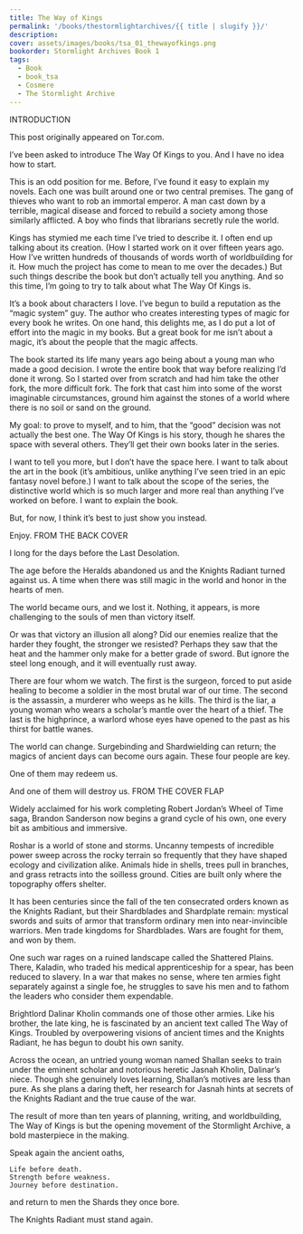 ```yaml
---
title: The Way of Kings
permalink: '/books/thestormlightarchives/{{ title | slugify }}/'
description:
cover: assets/images/books/tsa_01_thewayofkings.png
bookorder: Stormlight Archives Book 1
tags:
  - Book
  - book_tsa
  - Cosmere
  - The Stormlight Archive
---
```


INTRODUCTION

This post originally appeared on Tor.com.

I’ve been asked to introduce The Way Of Kings to you. And I have no idea how to start.

This is an odd position for me. Before, I’ve found it easy to explain my novels. Each one was built around one or two central premises. The gang of thieves who want to rob an immortal emperor. A man cast down by a terrible, magical disease and forced to rebuild a society among those similarly afflicted. A boy who finds that librarians secretly rule the world.

Kings has stymied me each time I’ve tried to describe it. I often end up talking about its creation. (How I started work on it over fifteen years ago. How I’ve written hundreds of thousands of words worth of worldbuilding for it. How much the project has come to mean to me over the decades.) But such things describe the book but don’t actually tell you anything. And so this time, I’m going to try to talk about what The Way Of Kings is.

It’s a book about characters I love. I’ve begun to build a reputation as the “magic system” guy. The author who creates interesting types of magic for every book he writes. On one hand, this delights me, as I do put a lot of effort into the magic in my books. But a great book for me isn’t about a magic, it’s about the people that the magic affects.

The book started its life many years ago being about a young man who made a good decision. I wrote the entire book that way before realizing I’d done it wrong. So I started over from scratch and had him take the other fork, the more difficult fork. The fork that cast him into some of the worst imaginable circumstances, ground him against the stones of a world where there is no soil or sand on the ground.

My goal: to prove to myself, and to him, that the “good” decision was not actually the best one. The Way Of Kings is his story, though he shares the space with several others. They’ll get their own books later in the series.

I want to tell you more, but I don’t have the space here. I want to talk about the art in the book (it’s ambitious, unlike anything I’ve seen tried in an epic fantasy novel before.) I want to talk about the scope of the series, the distinctive world which is so much larger and more real than anything I’ve worked on before. I want to explain the book.

But, for now, I think it’s best to just show you instead.

Enjoy.
FROM THE BACK COVER

I long for the days before the Last Desolation.

The age before the Heralds abandoned us and the Knights Radiant turned against us. A time when there was still magic in the world and honor in the hearts of men.

The world became ours, and we lost it. Nothing, it appears, is more challenging to the souls of men than victory itself.

Or was that victory an illusion all along? Did our enemies realize that the harder they fought, the stronger we resisted? Perhaps they saw that the heat and the hammer only make for a better grade of sword. But ignore the steel long enough, and it will eventually rust away.

There are four whom we watch. The first is the surgeon, forced to put aside healing to become a soldier in the most brutal war of our time. The second is the assassin, a murderer who weeps as he kills. The third is the liar, a young woman who wears a scholar’s mantle over the heart of a thief. The last is the highprince, a warlord whose eyes have opened to the past as his thirst for battle wanes.

The world can change. Surgebinding and Shardwielding can return; the magics of ancient days can become ours again. These four people are key.

One of them may redeem us.

And one of them will destroy us.
FROM THE COVER FLAP

Widely acclaimed for his work completing Robert Jordan’s Wheel of Time saga, Brandon Sanderson now begins a grand cycle of his own, one every bit as ambitious and immersive.

Roshar is a world of stone and storms. Uncanny tempests of incredible power sweep across the rocky terrain so frequently that they have shaped ecology and civilization alike. Animals hide in shells, trees pull in branches, and grass retracts into the soilless ground. Cities are built only where the topography offers shelter.

It has been centuries since the fall of the ten consecrated orders known as the Knights Radiant, but their Shardblades and Shardplate remain: mystical swords and suits of armor that transform ordinary men into near-invincible warriors. Men trade kingdoms for Shardblades. Wars are fought for them, and won by them.

One such war rages on a ruined landscape called the Shattered Plains. There, Kaladin, who traded his medical apprenticeship for a spear, has been reduced to slavery. In a war that makes no sense, where ten armies fight separately against a single foe, he struggles to save his men and to fathom the leaders who consider them expendable.

Brightlord Dalinar Kholin commands one of those other armies. Like his brother, the late king, he is fascinated by an ancient text called The Way of Kings. Troubled by overpowering visions of ancient times and the Knights Radiant, he has begun to doubt his own sanity.

Across the ocean, an untried young woman named Shallan seeks to train under the eminent scholar and notorious heretic Jasnah Kholin, Dalinar’s niece. Though she genuinely loves learning, Shallan’s motives are less than pure. As she plans a daring theft, her research for Jasnah hints at secrets of the Knights Radiant and the true cause of the war.

The result of more than ten years of planning, writing, and worldbuilding, The Way of Kings is but the opening movement of the Stormlight Archive, a bold masterpiece in the making.

Speak again the ancient oaths,

    Life before death.
    Strength before weakness.
    Journey before destination.

and return to men the Shards they once bore.

The Knights Radiant must stand again.
